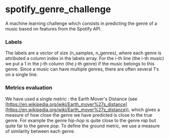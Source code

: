 # spotify_genre_challenge
A machine learning challenge which consists in predicting the genre of a music based on features from the Spotify API.


### Labels
The labels are a vector of size (n_samples, n_genres), where each genre is attributed a column index in the labels array. For the i-th line (the i-th music) we put a 1 in the j-th column (the j-th genre) if the music belongs to this genre. Since a music can have multiple genres, there are often several 1's on a single line.

### Metrics evaluation
We have used a single metric : the Earth Mover's Distance (see [https://en.wikipedia.org/wiki/Earth_mover%27s_distance](https://en.wikipedia.org/wiki/Earth_mover%27s_distance)), which gives a measure of how close the genre we have predicted is close to the true genre. For example the genre *hip-hop* is quite close to the genre *rap* but quite far to the genre *pop*. To define the ground metric, we use a measure of similarity between each genre. 
